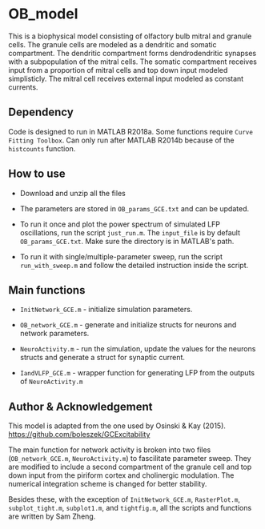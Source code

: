 # OB_model
This is a biophysical model consisting of olfactory bulb mitral and granule cells. The granule cells are modeled as a dendritic and somatic compartment. The dendritic compartment forms dendrodendritic synapses with a subpopulation of the mitral cells. The somatic compartment receives input from a proportion of mitral cells and top down input modeled simplisticly. The mitral cell receives external input modeled as constant currents.

## Dependency
Code is designed to run in MATLAB R2018a. Some functions require `Curve Fitting Toolbox`. Can only run after MATLAB R2014b because of the `histcounts` function.

## How to use
- Download and unzip all the files
- The parameters are stored in `OB_params_GCE.txt` and can be updated.    

- To run it once and plot the power spectrum of simulated LFP oscillations, run the script `just_run.m`. The `input_file` is by default `OB_params_GCE.txt`. Make sure the directory is in MATLAB's path.     

- To run it with single/multiple-parameter sweep, run the script `run_with_sweep.m` and follow the detailed instruction inside the script.    

## Main functions
- `InitNetwork_GCE.m`         -       initialize simulation parameters.     

- `OB_network_GCE.m`          -       generate and initialize structs for neurons and network parameters.   

- `NeuroActivity.m`           -       run the simulation, update the values for the neurons structs and generate a struct for synaptic current.   

- `IandVLFP_GCE.m`            -       wrapper function for generating LFP from the outputs of `NeuroActivity.m`


## Author & Acknowledgement
This model is adapted from the one used by Osinski & Kay (2015). https://github.com/boleszek/GCExcitability   

The main function for network activity is broken into two files (`OB_network_GCE.m`, `NeuroActivity.m`) to fascilitate parameter sweep. They are modified to include a second compartment of the granule cell and top down input from the piriform cortex and cholinergic modulation. The numerical integration scheme is changed for better stability.

Besides these, with the exception of `InitNetwork_GCE.m`, `RasterPlot.m`, `subplot_tight.m`, `subplot1.m`, and `tightfig.m`, all the scripts and functions are written by Sam Zheng.
